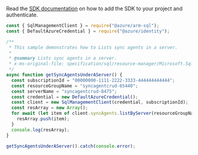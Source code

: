 Read the [SDK documentation](https://github.com/Azure/azure-sdk-for-js/blob/%40azure%2Farm-sql_9.0.1/sdk/sql/arm-sql/README.md) on how to add the SDK to your project and authenticate.

```javascript
const { SqlManagementClient } = require("@azure/arm-sql");
const { DefaultAzureCredential } = require("@azure/identity");

/**
 * This sample demonstrates how to Lists sync agents in a server.
 *
 * @summary Lists sync agents in a server.
 * x-ms-original-file: specification/sql/resource-manager/Microsoft.Sql/preview/2020-11-01-preview/examples/SyncAgentListByServer.json
 */
async function getSyncAgentsUnderAServer() {
  const subscriptionId = "00000000-1111-2222-3333-444444444444";
  const resourceGroupName = "syncagentcrud-65440";
  const serverName = "syncagentcrud-8475";
  const credential = new DefaultAzureCredential();
  const client = new SqlManagementClient(credential, subscriptionId);
  const resArray = new Array();
  for await (let item of client.syncAgents.listByServer(resourceGroupName, serverName)) {
    resArray.push(item);
  }
  console.log(resArray);
}

getSyncAgentsUnderAServer().catch(console.error);
```
